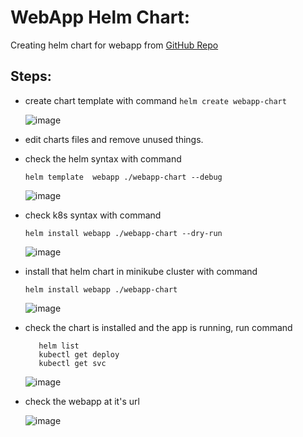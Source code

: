 

# WebApp Helm Chart:

Creating helm chart for webapp from  [GitHub Repo](https://github.com/tradebyte/DevOps-Challenge)

## Steps:
- create chart template with command 
  ```helm create webapp-chart```




  ![image](https://user-images.githubusercontent.com/91858017/180658979-11fa109e-a343-4d37-826e-3cecf7393047.png)

- edit charts files and remove unused things.

- check the helm syntax with command 
  ```
  helm template  webapp ./webapp-chart --debug
  ```




  ![image](https://user-images.githubusercontent.com/91858017/180659130-0ac1b9be-9519-4d47-a558-e0f9285ab819.png)
- check k8s syntax with command 
  ```
  helm install webapp ./webapp-chart --dry-run
  ```



  ![image](https://user-images.githubusercontent.com/91858017/180659228-ed95627b-36ac-4f13-8a28-7502a746bbf3.png)
- install that helm chart in minikube cluster with command 
  ```
  helm install webapp ./webapp-chart
  ```




  ![image](https://user-images.githubusercontent.com/91858017/180659319-979186ef-b1d7-4d16-ab7f-793162b7b209.png)
- check the chart is installed and the app is running, run command  
  ```
     helm list
     kubectl get deploy
     kubectl get svc
     ```




  ![image](https://user-images.githubusercontent.com/91858017/180659413-c14ae139-3783-4df0-817e-0e1f1470e24b.png)
- check the webapp at it's url
  
  
  
  ![image](https://user-images.githubusercontent.com/91858017/180659583-c8235994-8eda-485e-b687-c039542c75a4.png)


